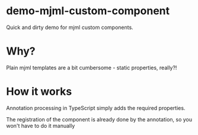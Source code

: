 demo-mjml-custom-component
===

Quick and dirty demo for mjml custom components.

# Why?

Plain mjml templates are a bit cumbersome - static properties, really?!

# How it works

Annotation processing in TypeScript simply adds the required properties.

The registration of the component is already done by the annotation, so you won't have to do it manually
